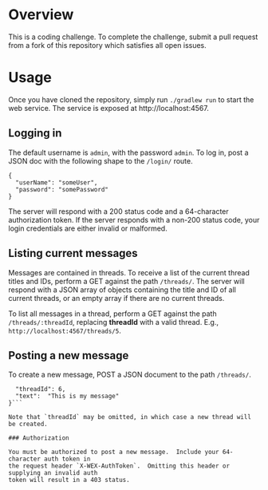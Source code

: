 # Overview

This is a coding challenge.  To complete the challenge, submit a pull request from a 
fork of this repository which satisfies all open issues.

# Usage

Once you have cloned the repository, simply run `./gradlew run` to start the web service.
The service is exposed at http://localhost:4567.

## Logging in

The default username is `admin`, with the password `admin`.  To log in, post a JSON doc
with the following shape to the `/login/` route.

```
{
  "userName": "someUser",
  "password": "somePassword"
}
```

The server will respond with a 200 status code and a 64-character authorization token.
If the server responds with a non-200 status code, your login credentials are either
invalid or malformed.

## Listing current messages

Messages are contained in threads.  To receive a list of the current thread titles and
IDs, perform a GET against the path `/threads/`.  The server will respond with a JSON
array of objects containing the title and ID of all current threads, or an empty array if
there are no current threads.

To list all messages in a thread, perform a GET against the path `/threads/:threadId`,
replacing **threadId** with a valid thread.  E.g., `http://localhost:4567/threads/5`.

## Posting a new message

To create a new message, POST a JSON document to the path `/threads/`.

```{
  "threadId": 6,
  "text":  "This is my message"
}```

Note that `threadId` may be omitted, in which case a new thread will be created.

### Authorization

You must be authorized to post a new message.  Include your 64-character auth token in
the request header `X-WEX-AuthToken`.  Omitting this header or supplying an invalid auth
token will result in a 403 status.
